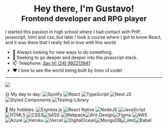 <div align="center">
  <h1>Hey there, I'm Gustavo!<br>
    <small>Frontend developer and RPG player</small>
  </h1>
</div>


I started this passion in high school where I had contact with PHP, javascript, html and css, but later I took a course where I got to know React, and it was there that I really fell in love with this world.

-   🌱 Always looking for new ways to do something.
-   👯 Seeking to go deeper and deeper into the javascript stack.
-   📫 Telephone: [Say hi! (24) 992213941](tel:24992213941)
-   ❤️ I love to see the world being built by lines of code!


---
<img src="https://github-readme-stats.vercel.app/api?username=GustavoStraub&show_icons=true&hide_border=true&&count_private=true&include_all_commits=true&theme=dark" />

🌞 My day to day:
<img alt="Spotify" src="https://img.shields.io/badge/Spotify-1ED760?style=for-the-badge&logo=spotify&logoColor=white" /> <img alt="React" src="https://img.shields.io/badge/react-%2320232a.svg?&style=for-the-badge&logo=react&logoColor=%2361DAFB"/> <img alt="TypeScript" src="https://img.shields.io/badge/typescript-%23007ACC.svg?&style=for-the-badge&logo=typescript&logoColor=white"/> <img alt="Next JS" src="https://img.shields.io/badge/nextjs-%23000000.svg?&style=for-the-badge&logo=next.js&logoColor=white"/> <img alt="Styled Components" src="https://img.shields.io/badge/styled--components-DB7093?style=for-the-badge&logo=styled-components&logoColor=white"/> <img alt="Testing-Library" src="https://img.shields.io/badge/-TestingLibrary-%23E33332?&style=for-the-badge&logo=testing-library&logoColor=white"/>

🌙 My hobbies:
<img alt="Express.js" src="https://img.shields.io/badge/express.js-%23404d59.svg?&style=for-the-badge"/> <img alt="React Native" src="https://img.shields.io/badge/react_native-%2320232a.svg?&style=for-the-badge&logo=react&logoColor=%2361DAFB"/> <img alt="NodeJS" src="https://img.shields.io/badge/node.js-%2343853D.svg?&style=for-the-badge&logo=node.js&logoColor=white"/> <img alt="JavaScript" src="https://img.shields.io/badge/javascript-%23323330.svg?&style=for-the-badge&logo=javascript&logoColor=%23F7DF1E"/> <img alt="HTML5" src="https://img.shields.io/badge/html5-%23E34F26.svg?&style=for-the-badge&logo=html5&logoColor=white"/> <img alt="CSS3" src="https://img.shields.io/badge/css3-%231572B6.svg?&style=for-the-badge&logo=css3&logoColor=white"/><img alt="SASS" src="https://img.shields.io/badge/SASS-hotpink.svg?&style=for-the-badge&logo=SASS&logoColor=white"/> <img alt="Webpack" src="https://img.shields.io/badge/webpack-%238DD6F9.svg?&style=for-the-badge&logo=webpack&logoColor=black" /><img alt="Ant-Design" src="https://img.shields.io/badge/-AntDesign-%230170FE?&style=for-the-badge&logo=ant-design&logoColor=white"/><img alt="Figma" src="https://img.shields.io/badge/figma-%23F24E1E.svg?&style=for-the-badge&logo=figma&logoColor=white"/> <img alt="AWS" src="https://img.shields.io/badge/AWS-%23FF9900.svg?&style=for-the-badge&logo=amazon-aws&logoColor=white"/> <img alt="Azure" src="https://img.shields.io/badge/azure-%230072C6.svg?&style=for-the-badge&logo=azure-devops&logoColor=white"/> <img alt="Heroku" src="https://img.shields.io/badge/heroku-%23430098.svg?&style=for-the-badge&logo=heroku&logoColor=white"/> <img alt="Vercel" src="https://img.shields.io/badge/vercel-%23000000.svg?&style=for-the-badge&logo=vercel&logoColor=white"/> <img alt="DigitalOcean" src="https://img.shields.io/badge/DigitalOcean-%230167ff.svg?&style=for-the-badge&logo=digitalOcean&logoColor=white"/><img alt="MongoDB" src ="https://img.shields.io/badge/MongoDB-%234ea94b.svg?&style=for-the-badge&logo=mongodb&logoColor=white"/><img alt="Jest" src="https://img.shields.io/badge/-jest-%23C21325?&style=for-the-badge&logo=jest&logoColor=white"/><img alt="Babel" src="https://img.shields.io/badge/Babel-F9DC3e?style=for-the-badge&logo=babel&logoColor=black" />
